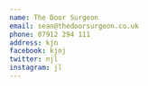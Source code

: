 ```yaml
---
name: The Door Surgeon
email: sean@thedoorsurgeon.co.uk
phone: 07912 294 111
address: kjn
facebook: kjnj
twitter: njl
instagram: jl
---
```

